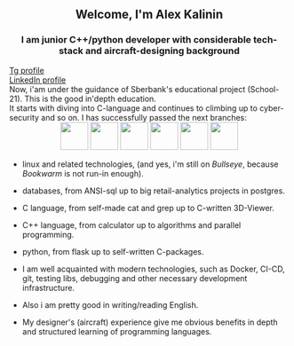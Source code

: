 <div id="1" align="center">
<h2>Welcome, I'm Alex Kalinin</h2>
<h3>I am junior C++/python developer with considerable tech-stack and aircraft-designing background</h3>
</div>

<div>
<a href='https://t.me/imba_pro'>Tg profile</a>
</div>

<div>
<a href='https://vk.com/mrdisput'>LinkedIn profile</a>
</div>

<div>
Now, i'am under the guidance of Sberbank's educational project (School-21). This is the good in'depth education.<br>
It starts with diving into C-language and continues to climbing up to cyber-security and so on.
I has successfully passed the next branches:<br>

<div id="1" align="center">
<img width=50 heigth=50 src="https://cdn.jsdelivr.net/gh/devicons/devicon/icons/cplusplus/cplusplus-original.svg" />
<img width=50 heigth=50 src="https://cdn.jsdelivr.net/gh/devicons/devicon/icons/qt/qt-original.svg" />
<img width=50 heigth=50 src="https://cdn.jsdelivr.net/gh/devicons/devicon/icons/python/python-original.svg" />
<img width=50 heigth=50 src="https://cdn.jsdelivr.net/gh/devicons/devicon/icons/postgresql/postgresql-original.svg" />
<img width=50 heigth=50 src="https://cdn.jsdelivr.net/gh/devicons/devicon/icons/debian/debian-original.svg" />
<img width=50 heigth=50 src="https://cdn.jsdelivr.net/gh/devicons/devicon/icons/html5/html5-original.svg" />
</div>

- linux and related technologies, (and yes, i'm still on *Bullseye*, because *Bookwarm* is not run-in enough).
- databases, from ANSI-sql up to big retail-analytics projects in postgres.
- C language, from self-made cat and grep up to C-written 3D-Viewer.
- C++ language, from calculator up to algorithms and parallel programming.
- python, from flask up to self-written C-packages.<br>

- I am well acquainted with modern technologies, such as Docker, CI-CD, git, testing libs, debugging and
other necessary development infrastructure.<br>
- Also i am pretty good in writing/reading English.<br>
- My designer's (aircraft) experience give me obvious benefits in depth and structured learning of programming languages.
</div>


                 
          
          

